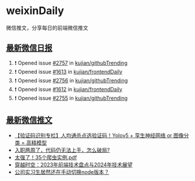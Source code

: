 # weixinDaily
微信推文，分享每日的前端微信推文

## [最新微信日报](https://github.com/kujian/weixinDaily/issues)

<!--START_SECTION:activity-->
1. ❗ Opened issue [#2757](https://github.com/kujian/githubTrending/issues/2757) in [kujian/githubTrending](https://github.com/kujian/githubTrending)
2. ❗ Opened issue [#1613](https://github.com/kujian/frontendDaily/issues/1613) in [kujian/frontendDaily](https://github.com/kujian/frontendDaily)
3. ❗ Opened issue [#2756](https://github.com/kujian/githubTrending/issues/2756) in [kujian/githubTrending](https://github.com/kujian/githubTrending)
4. ❗ Opened issue [#1612](https://github.com/kujian/frontendDaily/issues/1612) in [kujian/frontendDaily](https://github.com/kujian/frontendDaily)
5. ❗ Opened issue [#2755](https://github.com/kujian/githubTrending/issues/2755) in [kujian/githubTrending](https://github.com/kujian/githubTrending)
<!--END_SECTION:activity-->


## [最新微信推文](https://weixin.qdkfweb.cn/)

<!-- BLOG-POST-LIST:START -->
- [【验证码识别专栏】人均通杀点选验证码！Yolov5 + 孪生神经网络 or 图像分类 = 高精模型](https://weixin.qdkfweb.cn/39809.html)
- [入职两周了，代码仍无法上手，怎么破局?](https://weixin.qdkfweb.cn/39804.html)
- [太强了！35个爬虫实例.pdf](https://weixin.qdkfweb.cn/39812.html)
- [穿越时空：2023年前端技术盘点与2024年技术展望](https://weixin.qdkfweb.cn/39811.html)
- [公司实习生居然还在手动切换node版本？](https://weixin.qdkfweb.cn/39810.html)
<!-- BLOG-POST-LIST:END -->